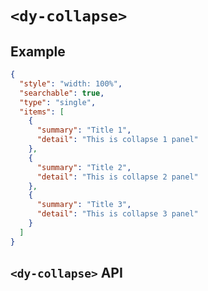 # `<dy-collapse>`

## Example

<gbp-example name="dy-collapse" src="https://esm.sh/duoyun-ui/elements/collapse">

```json
{
  "style": "width: 100%",
  "searchable": true,
  "type": "single",
  "items": [
    {
      "summary": "Title 1",
      "detail": "This is collapse 1 panel"
    },
    {
      "summary": "Title 2",
      "detail": "This is collapse 2 panel"
    },
    {
      "summary": "Title 3",
      "detail": "This is collapse 3 panel"
    }
  ]
}
```

</gbp-example>

## `<dy-collapse>` API

<gbp-api name="dy-collapse" src="/src/elements/collapse.ts"></gbp-api>

